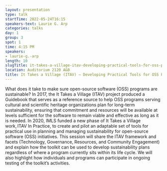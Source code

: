 ```yaml
---
layout: presentation
type: talk 
startTime: 2022-05-24T16:15
speakers-text: Laurie G. Arp
categories: talks
day: 1
group: 3
spot: 1
time: 4:15 PM
speakers:
- laurie-g.-arp
length: 10
slugTitle: it-takes-a-village-itav-developing-practical-tools-for-oss-program-sustainability
location: Auditorium 2120 A&B
title: It Takes a Village (ITAV) – Developing Practical Tools for OSS Program Sustainability
---
```

What does it take to make sure open-source software (OSS) programs are sustainable? In 2017, the It Takes a Village (ITAV) project produced a Guidebook that serves as a reference source to help OSS programs serving cultural and scientific heritage organizations plan for long-term sustainability, ensuring that commitment and resources will be available at levels sufficient for the software to remain viable and effective as long as it is needed. In 2020, IMLS funded a new phase of It Takes a Village work, ITAV In Practice, to create and pilot an adaptable set of tools for practical use in planning and managing sustainability for open-source software (OSS) initiatives. This session will share the ITAV framework and facets (Technology, Governance, Resources, and Community Engagement) and explain how the toolkit can be used to develop sustainability plans regardless of where a program currently sits within its life cycle. We will also highlight how individuals and programs can participate in ongoing testing of the toolkit’s activities. 